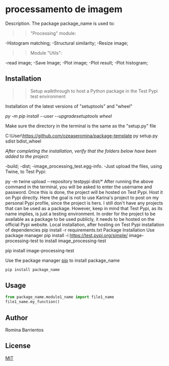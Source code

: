 # processamento de imagem

Description. 
The package package_name is used to:
   
>>"Processing" module:

  -Histogram matching;
  -Structural similarity;
  -Resize image;

>>Module "Utils":

  -read image;
  -Save Image;
  -Plot image;
  -Plot result;
  -Plot histogram;
	

## Installation

>>Setup walkthrough to host a Python package in the Test Pypi test environment

 Installation of the latest versions of "setuptools" and "wheel"
 
*py -m pip install --user --upgradesetuptools wheel*
  
  Make sure the directory in the terminal is the same as the "setup.py" file
  
C:\User\https://github.com/ozeaseromina/package-template
py setup.py sdist bdist_wheel
 
  *After completing the installation, verify that the folders below have been added to the project:*

   -build;
   -dist;
   -image_processing_test.egg-info.
   -Just upload the files, using Twine, to Test Pypi: 

py -m twine upload --repository testpypi dist/*
 After running the above command in the terminal, you will be asked to enter the username and password. Once this is done, the project will be hosted on Test Pypi. Host it on Pypi directly.
Here the goal is not to use Karina's project to post on my personal Pypi profile, since the project is hers. I still don't have any projects that can be used as a package.
However, keep in mind that Test Pypi, as its name implies, is just a testing environment. In order for the project to be available as a package to be used publicly, it needs to be hosted on the official Pypi website.
Local installation, after hosting on Test Pypi
 installation of dependencies
pip install -r requirements.txt
 Package Installation
Use package manager pip install -i https://test.pypi.org/simple/ image-processing-test to install image_processing-test

pip install image-processing-test

Use the package manager [pip](https://pip.pypa.io/en/stable/) to install package_name

```bash
pip install package_name
```

## Usage

```python
from package_name.module1_name import file1_name
file1_name.my_function()
```

## Author
Romina Barrientos


## License
[MIT](https://choosealicense.com/licenses/mit/)
